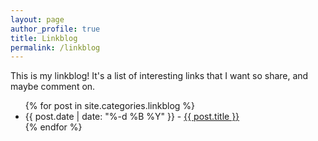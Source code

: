 ```yaml
---
layout: page
author_profile: true
title: Linkblog
permalink: /linkblog
---
```


This is my linkblog! It's a list of interesting links that I want so share, and maybe comment on.

<ul>
  {% for post in site.categories.linkblog %}
  <li>
    {{ post.date | date: "%-d %B %Y" }} - <a href="{{ post.url }}">{{ post.title }}</a></li>
  {% endfor %}
</ul>
